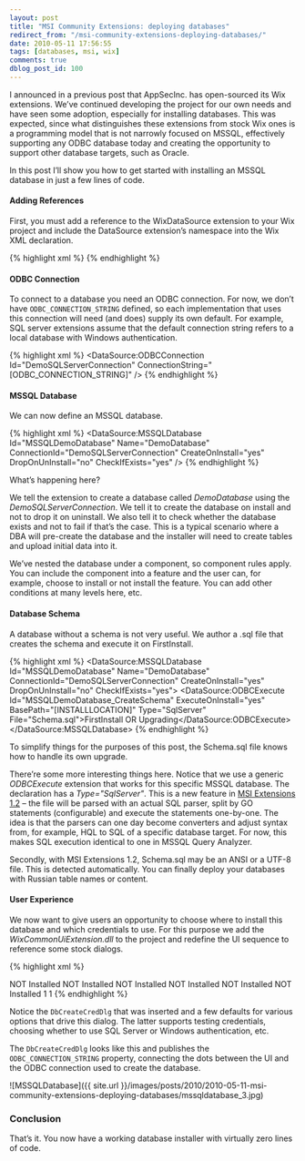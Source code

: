 ```yaml
---
layout: post
title: "MSI Community Extensions: deploying databases"
redirect_from: "/msi-community-extensions-deploying-databases/"
date: 2010-05-11 17:56:55
tags: [databases, msi, wix]
comments: true
dblog_post_id: 100
---
```

I announced in a previous post that AppSecInc. has open-sourced its Wix extensions. We’ve continued developing the project for our own needs and have seen some adoption, especially for installing databases. This was expected, since what distinguishes these extensions from stock Wix ones is a programming model that is not narrowly focused on MSSQL, effectively supporting any ODBC database today and creating the opportunity to support other database targets, such as Oracle.

In this post I’ll show you how to get started with installing an MSSQL database in just a few lines of code.

#### Adding References

First, you must add a reference to the WixDataSource extension to your Wix project and include the DataSource extension’s namespace into the Wix XML declaration.

{% highlight xml %}
<Wix xmlns="http://schemas.microsoft.com/wix/2006/wi"
 xmlns:DataSource="http://schemas.appsecinc.com/wix/DataSourceExtension">
{% endhighlight %}

#### ODBC Connection

To connect to a database you need an ODBC connection. For now, we don’t have `ODBC_CONNECTION_STRING` defined, so each implementation that uses this connection will need (and does) supply its own default. For example, SQL server extensions assume that the default connection string refers to a local database with Windows authentication.

{% highlight xml %}
<DataSource:ODBCConnection Id="DemoSQLServerConnection" ConnectionString="[ODBC_CONNECTION_STRING]" />
{% endhighlight %}

#### MSSQL Database

We can now define an MSSQL database.

{% highlight xml %}
<Component Id="MSSQLDatabaseMsiComponent" Guid="0FEAF4B6-7065-47e2-A403-E94A4B176772">
  <CreateFolder/>
  <DataSource:MSSQLDatabase Id="MSSQLDemoDatabase" Name="DemoDatabase" ConnectionId="DemoSQLServerConnection"
   CreateOnInstall="yes" DropOnUnInstall="no" CheckIfExists="yes" />
</Component>
{% endhighlight %}

What’s happening here?

We tell the extension to create a database called _DemoDatabase_ using the _DemoSQLServerConnection_. We tell it to create the database on install and not to drop it on uninstall. We also tell it to check whether the database exists and not to fail if that’s the case. This is a typical scenario where a DBA will pre-create the database and the installer will need to create tables and upload initial data into it.

We’ve nested the database under a component, so component rules apply. You can include the component into a feature and the user can, for example, choose to install or not install the feature. You can add other conditions at many levels here, etc.

#### Database Schema

A database without a schema is not very useful. We author a .sql file that creates the schema and execute it on FirstInstall.

{% highlight xml %}
<DataSource:MSSQLDatabase Id="MSSQLDemoDatabase" Name="DemoDatabase" ConnectionId="DemoSQLServerConnection"
  CreateOnInstall="yes" DropOnUnInstall="no" CheckIfExists="yes">
  <DataSource:ODBCExecute Id="MSSQLDemoDatabase_CreateSchema" ExecuteOnInstall="yes"
   BasePath="[INSTALLLOCATION]" Type="SqlServer" File="Schema.sql">FirstInstall OR Upgrading</DataSource:ODBCExecute>
</DataSource:MSSQLDatabase>
{% endhighlight %}

To simplify things for the purposes of this post, the Schema.sql file knows how to handle its own upgrade.

There’re some more interesting things here. Notice that we use a generic _ODBCExecute_ extension that works for this specific MSSQL database. The declaration has a _Type="SqlServer"_. This is a new feature in [MSI Extensions 1.2](https://github.com/dblock/msiext) – the file will be parsed with an actual SQL parser, split by GO statements (configurable) and execute the statements one-by-one. The idea is that the parsers can one day become converters and adjust syntax from, for example, HQL to SQL of a specific database target. For now, this makes SQL execution identical to one in MSSQL Query Analyzer.

Secondly, with MSI Extensions 1.2, Schema.sql may be an ANSI or a UTF-8 file. This is detected automatically. You can finally deploy your databases with Russian table names or content.

#### User Experience

We now want to give users an opportunity to choose where to install this database and which credentials to use. For this purpose we add the _WixCommonUiExtension.dll_ to the project and redefine the UI sequence to reference some stock dialogs.

{% highlight xml %}
<?xml version="1.0" encoding="utf-8"?>
<Include>
  <Property Id="CREATE_DATABASE_LOGON_TYPE" Value="WinAuthCurrentUser" />
  <Property Id="CHECK_CREATE_DATABASE_PERMS" Value="yes" />
  <Property Id="RUNTIME_DATABASE_LOGON_TYPE" Value="WinAuth" />
  <Property Id="CHECK_RUNTIME_DATABASE_PERMS" Value="yes" />
  <Property Id="RUNTIME_DATABASE_NAME" Value="Northwind" />
  <Property Id="RUNTIME_DATABASE_PERMS_TABLE" Value="Authors" />
  <UI>
    <DialogRef Id="SelectDbDlg" />
    <DialogRef Id="DbCreateCredDlg" />
    <DialogRef Id="GenericErrorDlg" />
    <DialogRef Id="WelcomeDlg" />
    <DialogRef Id="VerifyReadyDlg" />
    <DialogRef Id="ErrorDlg" />
    <DialogRef Id="FatalError" />
    <DialogRef Id="FilesInUse" />
    <DialogRef Id="UserExit" />
    <Publish Dialog="WelcomeDlg" Control="Next" Event="NewDialog" Value="SelectDbDlg">NOT Installed</Publish>
    <Publish Dialog="SelectDbDlg" Control="Next" Event="NewDialog" Value="DbCreateCredDlg">NOT Installed</Publish>
    <Publish Dialog="SelectDbDlg" Control="Back" Event="NewDialog" Value="WelcomeDlg">NOT Installed</Publish>
    <Publish Dialog="DbCreateCredDlg" Control="Next" Event="NewDialog" Value="VerifyReadyDlg">NOT Installed</Publish>
    <Publish Dialog="DbCreateCredDlg" Control="Back" Event="NewDialog" Value="SelectDbDlg">NOT Installed</Publish>
    <Publish Dialog="VerifyReadyDlg" Control="Back" Event="NewDialog" Value="DbCreateCredDlg">NOT Installed</Publish>
    <Publish Dialog="ExitDialog" Control="Back" Event="EndDialog" Value="VerifyReadyDlg">1</Publish>
    <Publish Dialog="ExitDialog" Control="Finish" Event="EndDialog" Value="Return" Order="999">1</Publish>
  </UI>
</Include>
{% endhighlight %}

Notice the `DbCreateCredDlg` that was inserted and a few defaults for various options that drive this dialog. The latter supports testing credentials, choosing whether to use SQL Server or Windows authentication, etc.

The `DbCreateCredDlg` looks like this and publishes the `ODBC_CONNECTION_STRING` property, connecting the dots between the UI and the ODBC connection used to create the database.

![MSSQLDatabase]({{ site.url }}/images/posts/2010/2010-05-11-msi-community-extensions-deploying-databases/mssqldatabase_3.jpg)

### Conclusion

That’s it. You now have a working database installer with virtually zero lines of code.
